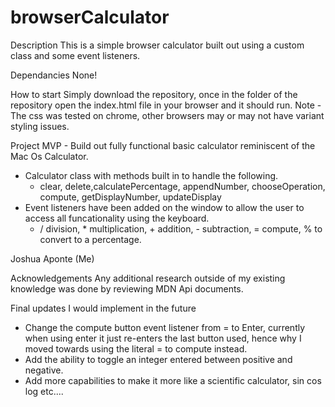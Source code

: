 # browserCalculator

Description
This is a simple browser calculator built out using a custom class and some event listeners.

Dependancies
None!

How to start
Simply download the repository, once in the folder of the repository open the index.html file in your browser and it should run. Note - The css was tested on chrome, other browsers may or may not have variant styling issues.

Project MVP - Build out fully functional basic calculator reminiscent of the Mac Os Calculator.
  - Calculator class with methods built in to handle the following.
    - clear, delete,calculatePercentage, appendNumber, chooseOperation, compute, getDisplayNumber, updateDisplay
  - Event listeners have been added on the window to allow the user to access all funcationality using the keyboard.
    - / division, * multiplication, + addition, - subtraction, = compute, % to convert to a percentage.
  
Joshua Aponte (Me)

Acknowledgements
Any additional research outside of my existing knowledge was done by reviewing MDN Api documents.

Final updates I would implement in the future
  - Change the compute button event listener from = to Enter, currently when using enter it just re-enters the last button used, hence why I moved towards using the literal = to compute instead.
  - Add the ability to toggle an integer entered between positive and negative.
  - Add more capabilities to make it more like a scientific calculator, sin cos log etc....